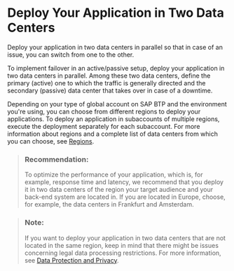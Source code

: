 <!-- loio61d08d8c85f448a0b7399e83f01a1a04 -->

# Deploy Your Application in Two Data Centers

Deploy your application in two data centers in parallel so that in case of an issue, you can switch from one to the other.

To implement failover in an active/passive setup, deploy your application in two data centers in parallel. Among these two data centers, define the primary \(active\) one to which the traffic is generally directed and the secondary \(passive\) data center that takes over in case of a downtime.

Depending on your type of global account on SAP BTP and the environment you're using, you can choose from different regions to deploy your applications. To deploy an application in subaccounts of multiple regions, execute the deployment separately for each subaccount. For more information about regions and a complete list of data centers from which you can choose, see [Regions](https://help.sap.com/viewer/65de2977205c403bbc107264b8eccf4b/Cloud/en-US/350356d1dc314d3199dca15bd2ab9b0e.html).

> ### Recommendation:  
> To optimize the performance of your application, which is, for example, response time and latency, we recommend that you deploy it in two data centers of the region your target audience and your back-end system are located in. If you are located in Europe, choose, for example, the data centers in Frankfurt and Amsterdam.

> ### Note:  
> If you want to deploy your application in two data centers that are not located in the same region, keep in mind that there might be issues concerning legal data processing restrictions. For more information, see [Data Protection and Privacy](https://help.sap.com/viewer/65de2977205c403bbc107264b8eccf4b/Cloud/en-US/7e513d31704a4a87831191e504ca850a.html).

